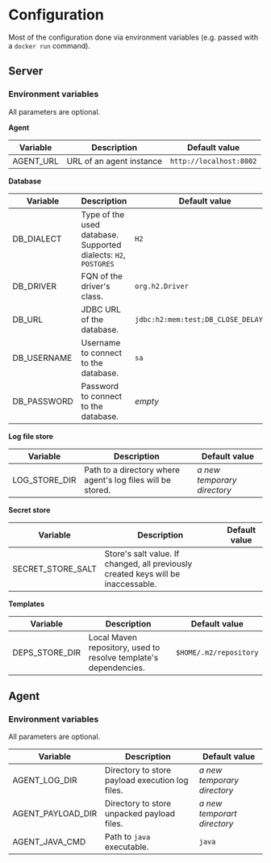 # Configuration

Most of the configuration done via environment variables (e.g. passed with a `docker run` command).

## Server

### Environment variables

All parameters are optional.

**Agent**

| Variable               | Description                                                     | Default value           |
|------------------------|-----------------------------------------------------------------|-------------------------|
| AGENT_URL              | URL of an agent instance                                        | `http://localhost:8002` |

**Database**

| Variable    | Description                                                     | Default value                        |
|-------------|-----------------------------------------------------------------|--------------------------------------|
| DB_DIALECT  | Type of the used database. Supported dialects: `H2`, `POSTGRES` | `H2`                                 |
| DB_DRIVER   | FQN of the driver's class.                                      | `org.h2.Driver`                      |
| DB_URL      | JDBC URL of the database.                                       | `jdbc:h2:mem:test;DB_CLOSE_DELAY=-1` |
| DB_USERNAME | Username to connect to the database.                            | `sa`                                 |
| DB_PASSWORD | Password to connect to the database.                            | _empty_                              |

**Log file store**

| Variable      | Description                                                 | Default value               |
|---------------|-------------------------------------------------------------|-----------------------------|
| LOG_STORE_DIR | Path to a directory where agent's log files will be stored. | _a new temporary directory_ |

**Secret store**

| Variable          | Description                                                                       | Default value |
|-------------------|-----------------------------------------------------------------------------------|---------------|
| SECRET_STORE_SALT | Store's salt value. If changed, all previously created keys will be inaccessable. |               |

**Templates**

| Variable           | Description                                                      | Default value          |
|--------------------|------------------------------------------------------------------|------------------------|
| DEPS_STORE_DIR     | Local Maven repository, used to resolve template's dependencies. | `$HOME/.m2/repository` |

## Agent

### Environment variables

All parameters are optional.

| Variable          | Description                                     | Default value               |
|-------------------|-------------------------------------------------|-----------------------------|
| AGENT_LOG_DIR     | Directory to store payload execution log files. | _a new temporary directory_ |
| AGENT_PAYLOAD_DIR | Directory to store unpacked payload files.      | _a new temporart directory_ |
| AGENT_JAVA_CMD    | Path to `java` executable.                      | `java`                      |